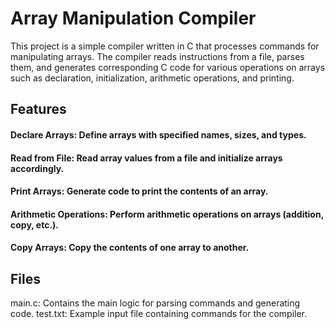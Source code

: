 # Array Manipulation Compiler
This project is a simple compiler written in C that processes commands for manipulating arrays. The compiler reads instructions from a file, parses them, and generates corresponding C code for various operations on arrays such as declaration, initialization, arithmetic operations, and printing.

## Features
#### Declare Arrays: Define arrays with specified names, sizes, and types.
#### Read from File: Read array values from a file and initialize arrays accordingly.
#### Print Arrays: Generate code to print the contents of an array.
#### Arithmetic Operations: Perform arithmetic operations on arrays (addition, copy, etc.).
#### Copy Arrays: Copy the contents of one array to another.
## Files
main.c: Contains the main logic for parsing commands and generating code.
test.txt: Example input file containing commands for the compiler.
